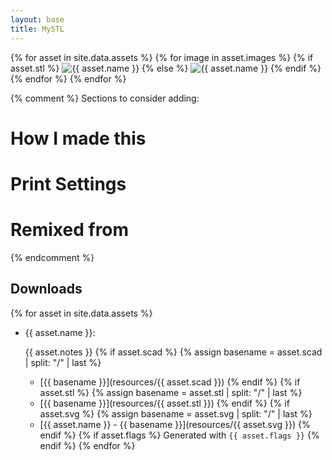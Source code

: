 ```yaml
---
layout: base
title: MySTL
---
```




{% for asset in site.data.assets %}
  {% for image in asset.images %}
  {% if asset.stl %}
<img src="{{ relative }}resources/{{ image }}" title="{{ asset.name }}" data-stl="{{ relative }}resources/{{ asset.stl }}">
  {% else %}
<img src="{{ relative }}resources/{{ image }}" title="{{ asset.name }}">
  {% endif %}
  {% endfor %}
{% endfor %}

{% comment %}
Sections to consider adding:
# How I made this
# Print Settings
# Remixed from
{% endcomment %}

## Downloads

{% for asset in site.data.assets %}
  - {{ asset.name }}:

      {{ asset.notes }}
  {% if asset.scad %}
  {% assign basename = asset.scad | split: "/" | last %}
    - [{{ basename }}](resources/{{ asset.scad }})
  {% endif %}
  {% if asset.stl %} 
    {% assign basename = asset.stl | split: "/" | last %}
    - [{{ basename }}](resources/{{ asset.stl }})
    {% endif %}
  {% if asset.svg %} 
    {% assign basename = asset.svg | split: "/" | last %}
    - [{{ asset.name }} - {{ basename }}](resources/{{ asset.svg }})
    {% endif %}
  {% if asset.flags %} 
      Generated with `{{ asset.flags }}`
  {% endif %}
{% endfor %}


